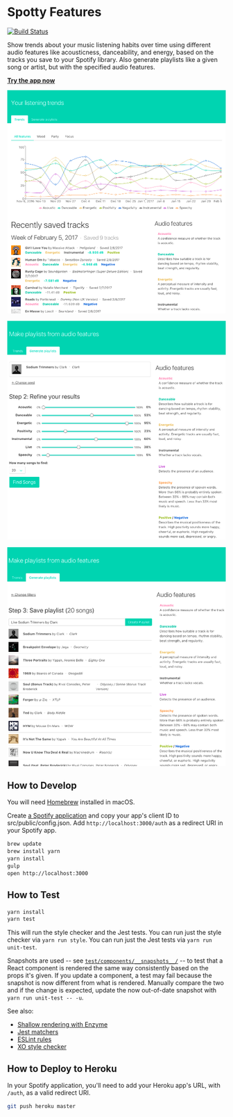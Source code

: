 # Spotty Features

[![Build Status](https://travis-ci.org/cheshire137/spotty-features.svg?branch=master)](https://travis-ci.org/cheshire137/spotty-features)

Show trends about your music listening habits over time using different audio
features like acousticness, danceability, and energy, based on the tracks you
save to your Spotify library. Also generate playlists like a given song or
artist, but with the specified audio features.

**[Try the app now](https://spotty-features.herokuapp.com)**

![Screenshot of trends](https://raw.githubusercontent.com/cheshire137/spotty-features/master/screenshot1.png)

![Screenshot of adjusting audio features](https://raw.githubusercontent.com/cheshire137/spotty-features/master/screenshot2.png)

![Screenshot of creating a playlist](https://raw.githubusercontent.com/cheshire137/spotty-features/master/screenshot3.png)

## How to Develop

You will need [Homebrew](http://brew.sh/) installed in macOS.

Create
[a Spotify application](https://developer.spotify.com/my-applications) and copy
your app's client ID to src/public/config.json. Add `http://localhost:3000/auth`
as a redirect URI in your Spotify app.

```bash
brew update
brew install yarn
yarn install
gulp
open http://localhost:3000
```

## How to Test

```bash
yarn install
yarn test
```

This will run the style checker and the Jest tests. You can run just the
style checker via `yarn run style`. You can run just the Jest tests
via `yarn run unit-test`.

Snapshots are used --
see [`test/components/__snapshots__/`](test/components/__snapshots__/) --
to test that a React component is rendered the same way consistently based
on the props it's given. If you update a component, a test may fail
because the snapshot is now different from what is rendered. Manually
compare the two and if the change is expected, update the now out-of-date
snapshot with `yarn run unit-test -- -u`.

See also:

- [Shallow rendering with Enzyme](http://airbnb.io/enzyme/docs/api/shallow.html)
- [Jest matchers](https://facebook.github.io/jest/docs/expect.html#content)
- [ESLint rules](http://eslint.org/docs/rules/)
- [XO style checker](https://github.com/sindresorhus/xo)

## How to Deploy to Heroku

In your Spotify application, you'll need to add your Heroku app's URL, with `/auth`,
as a valid redirect URI.

```bash
git push heroku master
```
